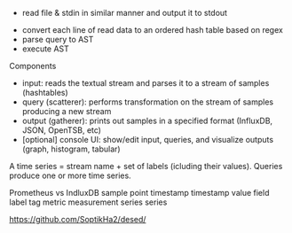 + read file & stdin in similar manner and output it to stdout
- convert each line of read data to an ordered hash table based on regex
- parse query to AST
- execute AST


Components
  - input: reads the textual stream and parses it to a stream of samples (hashtables)
  - query (scatterer): performs transformation on the stream of samples producing a new stream
  - output (gatherer): prints out samples in a specified format (InfluxDB, JSON, OpenTSB, etc)
  - [optional] console UI: show/edit input, queries, and visualize outputs (graph, histogram, tabular)

A time series = stream name + set of labels (icluding their values).
Queries produce one or more time series.



Prometheus vs IndluxDB
sample        point
timestamp     timestamp
value         field
label         tag
metric        measurement
series        series

https://github.com/SoptikHa2/desed/
